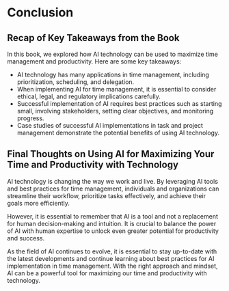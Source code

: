 # Conclusion

Recap of Key Takeaways from the Book
------------------------------------

In this book, we explored how AI technology can be used to maximize time management and productivity. Here are some key takeaways:

* AI technology has many applications in time management, including prioritization, scheduling, and delegation.
* When implementing AI for time management, it is essential to consider ethical, legal, and regulatory implications carefully.
* Successful implementation of AI requires best practices such as starting small, involving stakeholders, setting clear objectives, and monitoring progress.
* Case studies of successful AI implementations in task and project management demonstrate the potential benefits of using AI technology.

Final Thoughts on Using AI for Maximizing Your Time and Productivity with Technology
------------------------------------------------------------------------------------

AI technology is changing the way we work and live. By leveraging AI tools and best practices for time management, individuals and organizations can streamline their workflow, prioritize tasks effectively, and achieve their goals more efficiently.

However, it is essential to remember that AI is a tool and not a replacement for human decision-making and intuition. It is crucial to balance the power of AI with human expertise to unlock even greater potential for productivity and success.

As the field of AI continues to evolve, it is essential to stay up-to-date with the latest developments and continue learning about best practices for AI implementation in time management. With the right approach and mindset, AI can be a powerful tool for maximizing our time and productivity with technology.